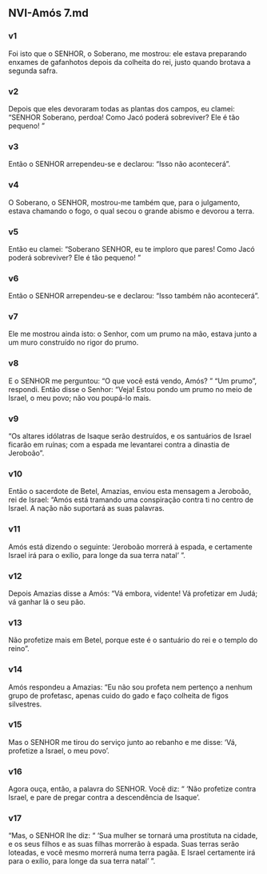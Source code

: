## NVI-Amós 7.md
### v1
 Foi isto que o SENHOR, o Soberano, me mostrou: ele estava preparando enxames de gafanhotos depois da colheita do rei, justo quando brotava a segunda safra.
### v2
 Depois que eles devoraram todas as plantas dos campos, eu clamei: “SENHOR Soberano, perdoa! Como Jacó poderá sobreviver? Ele é tão pequeno! ”
### v3
 Então o SENHOR arrependeu-se e declarou: “Isso não acontecerá”.
### v4
 O Soberano, o SENHOR, mostrou-me também que, para o julgamento, estava chamando o fogo, o qual secou o grande abismo e devorou a terra.
### v5
 Então eu clamei: “Soberano SENHOR, eu te imploro que pares! Como Jacó poderá sobreviver? Ele é tão pequeno! ”
### v6
 Então o SENHOR arrependeu-se e declarou: “Isso também não acontecerá”.
### v7
 Ele me mostrou ainda isto: o Senhor, com um prumo na mão, estava junto a um muro construído no rigor do prumo.
### v8
 E o SENHOR me perguntou: “O que você está vendo, Amós? ” “Um prumo”, respondi. Então disse o Senhor: “Veja! Estou pondo um prumo no meio de Israel, o meu povo; não vou poupá-lo mais.
### v9
 “Os altares idólatras de Isaque serão destruídos, e os santuários de Israel ficarão em ruínas; com a espada me levantarei contra a dinastia de Jeroboão”.
### v10
 Então o sacerdote de Betel, Amazias, enviou esta mensagem a Jeroboão, rei de Israel: “Amós está tramando uma conspiração contra ti no centro de Israel. A nação não suportará as suas palavras.
### v11
 Amós está dizendo o seguinte: ‘Jeroboão morrerá à espada, e certamente Israel irá para o exílio, para longe da sua terra natal’ ”.
### v12
 Depois Amazias disse a Amós: “Vá embora, vidente! Vá profetizar em Judá; vá ganhar lá o seu pão.
### v13
 Não profetize mais em Betel, porque este é o santuário do rei e o templo do reino”.
### v14
 Amós respondeu a Amazias: “Eu não sou profeta nem pertenço a nenhum grupo de profetasc, apenas cuido do gado e faço colheita de figos silvestres.
### v15
 Mas o SENHOR me tirou do serviço junto ao rebanho e me disse: ‘Vá, profetize a Israel, o meu povo’.
### v16
 Agora ouça, então, a palavra do SENHOR. Você diz: “ ‘Não profetize contra Israel, e pare de pregar contra a descendência de Isaque’.
### v17
 “Mas, o SENHOR lhe diz: “ ‘Sua mulher se tornará uma prostituta na cidade, e os seus filhos e as suas filhas morrerão à espada. Suas terras serão loteadas, e você mesmo morrerá numa terra pagãa. E Israel certamente irá para o exílio, para longe da sua terra natal’ ”.
